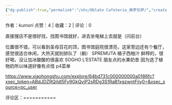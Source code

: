 ```yaml
---
{"dg-publish":true,"permalink":"/xhs/Oblate Cafeteria_佛罗伦萨/","created":"2025-03-17T22:02:26.708+08:00","updated":"2025-03-17T22:02:26.708+08:00"}
---
```


作者：kumori
点赞：4   |   收藏：2   |   评论：0

直接搜店不是很好找，找图书馆就好，进去坐电梯上去就是（问前台）
	
位置很不错，可以看到圣母百花的顶，图书馆庭院很漂亮，这家旁边还有个餐厅，感觉很适合休闲，大热天就别排队了（躺）
SPREMUTA 橘子西柚汁 鲜榨的，很好喝，没让加冰酸酸的很喜欢
SOGHO L‘ESTATE 朋友点的水果奶昔 因为选了植物奶所以味道好像有点怪
p4菜单

https://www.xiaohongshu.com/explore/64bd731c000000000a0186fc?xsec_token=ABdJDZRQiIdl5Fy9GkQvjP2sRDg3S1RaB1xgzwntFjiy0=&xsec_source=pc_user

评论区：===========

